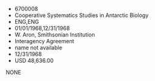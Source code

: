 * 6700008
* Cooperative Systematics Studies in Antarctic Biology
* ENG,ENG
* 01/01/1968,12/31/1968
* W. Aron, Smithsonian Institution
* Interagency Agreement
*   name not available
* 12/31/1968
* USD 48,636.00

NONE